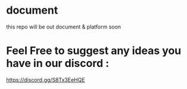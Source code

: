 # document
this repo will be out document &amp; platform soon

# Feel Free to suggest any ideas you have in our discord :
https://discord.gg/S8Tx3EeHQE
